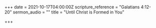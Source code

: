 +++
date = 2021-10-17T04:00:00Z
scripture_reference = "Galatians 4:12-20"
sermon_audio = ""
title = "Until Christ is Formed in You"

+++
